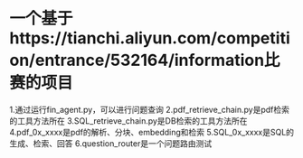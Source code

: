 # 一个基于https://tianchi.aliyun.com/competition/entrance/532164/information比赛的项目

1.通过运行fin_agent.py，可以进行问题查询
2.pdf_retrieve_chain.py是pdf检索的工具方法所在
3.SQL_retrieve_chain.py是DB检索的工具方法所在
4.pdf_0x_xxxx是pdf的解析、分块、embedding和检索
5.SQL_0x_xxxx是SQL的生成、检索、回答
6.question_router是一个问题路由测试
